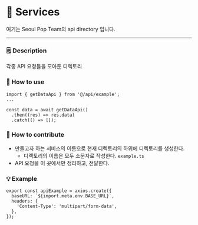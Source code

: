 # 🔗 Services
여기는 Seoul Pop Team의 api directory 입니다.

---

### 🗒️ Description

각종 API 요청들을 모아둔 디렉토리

### 🔎 How to use

```tsx
import { getDataApi } from '@/api/example';
...

const data = await getDataApi()
  .then((res) => res.data)
  .catch(() => []);
```

### 🌱 How to contribute

- 만들고자 하는 서비스의 이름으로 현재 디렉토리의 하위에 디렉토리를 생성한다.
    - 디렉토리의 이름은 모두 소문자로 작성한다. `example.ts`
- API 요청을 이 곳에서만 정리하고, 전달한다.

### 💡 Example

```tsx
export const apiExample = axios.create({
  baseURL: `${import.meta.env.BASE_URL}`,
  headers: {
    'Content-Type': 'multipart/form-data',
  },
});
```
